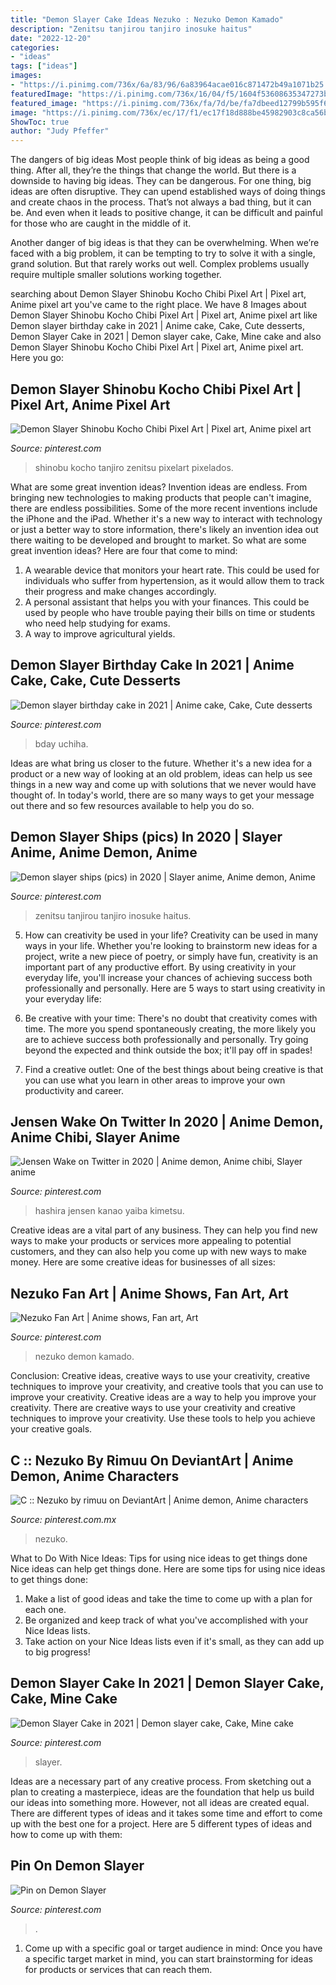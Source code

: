 ```yaml
---
title: "Demon Slayer Cake Ideas Nezuko : Nezuko Demon Kamado"
description: "Zenitsu tanjirou tanjiro inosuke haitus"
date: "2022-12-20"
categories:
- "ideas"
tags: ["ideas"]
images:
- "https://i.pinimg.com/736x/6a/83/96/6a83964acae016c871472b49a1071b25.jpg"
featuredImage: "https://i.pinimg.com/736x/16/04/f5/1604f53608635347273b8cf2947dc07c.jpg"
featured_image: "https://i.pinimg.com/736x/fa/7d/be/fa7dbeed12799b595f6b3d0287565ce7.jpg"
image: "https://i.pinimg.com/736x/ec/17/f1/ec17f18d888be45982903c8ca56b1524.jpg"
ShowToc: true
author: "Judy Pfeffer"
---
```



The dangers of big ideas
Most people think of big ideas as being a good thing. After all, they’re the things that change the world. But there is a downside to having big ideas. They can be dangerous.
For one thing, big ideas are often disruptive. They can upend established ways of doing things and create chaos in the process. That’s not always a bad thing, but it can be. And even when it leads to positive change, it can be difficult and painful for those who are caught in the middle of it.

Another danger of big ideas is that they can be overwhelming. When we’re faced with a big problem, it can be tempting to try to solve it with a single, grand solution. But that rarely works out well. Complex problems usually require multiple smaller solutions working together.

	

		
searching about Demon Slayer Shinobu Kocho Chibi Pixel Art | Pixel art, Anime pixel art you've came to the right place. We have 8 Images about Demon Slayer Shinobu Kocho Chibi Pixel Art | Pixel art, Anime pixel art like Demon slayer birthday cake in 2021 | Anime cake, Cake, Cute desserts, Demon Slayer Cake in 2021 | Demon slayer cake, Cake, Mine cake and also Demon Slayer Shinobu Kocho Chibi Pixel Art | Pixel art, Anime pixel art. Here you go:
		
    
## Demon Slayer Shinobu Kocho Chibi Pixel Art | Pixel Art, Anime Pixel Art

<img loading=lazy src="https://i.pinimg.com/736x/6f/66/2e/6f662e15cf438b6533f4747ae7ea3e33.jpg" onerror="this.onerror=null;this.src='https://tse3.mm.bing.net/th?id=OIP.GDoU9TdOsmYK_7NTxl3mEAHaHa&amp;pid=15.1';" alt="Demon Slayer Shinobu Kocho Chibi Pixel Art | Pixel art, Anime pixel art">

_Source: pinterest.com_

>shinobu kocho tanjiro zenitsu pixelart pixelados. 

	

What are some great invention ideas?
Invention ideas are endless. From bringing new technologies to making products that people can't imagine, there are endless possibilities. Some of the more recent inventions include the iPhone and the iPad. Whether it's a new way to interact with technology or just a better way to store information, there's likely an invention idea out there waiting to be developed and brought to market. So what are some great invention ideas? Here are four that come to mind: 
1) A wearable device that monitors your heart rate. This could be used for individuals who suffer from hypertension, as it would allow them to track their progress and make changes accordingly. 
2) A personal assistant that helps you with your finances. This could be used by people who have trouble paying their bills on time or students who need help studying for exams. 
3) A way to improve agricultural yields.

    
## Demon Slayer Birthday Cake In 2021 | Anime Cake, Cake, Cute Desserts

<img loading=lazy src="https://i.pinimg.com/736x/6a/83/96/6a83964acae016c871472b49a1071b25.jpg" onerror="this.onerror=null;this.src='https://tse2.mm.bing.net/th?id=OIP.0yWeO5zfktg6T51Mb3pUCwHaMb&amp;pid=15.1';" alt="Demon slayer birthday cake in 2021 | Anime cake, Cake, Cute desserts">

_Source: pinterest.com_

>bday uchiha. 

	

Ideas are what bring us closer to the future. Whether it's a new idea for a product or a new way of looking at an old problem, ideas can help us see things in a new way and come up with solutions that we never would have thought of. In today's world, there are so many ways to get your message out there and so few resources available to help you do so.

    
## Demon Slayer Ships (pics) In 2020 | Slayer Anime, Anime Demon, Anime

<img loading=lazy src="https://i.pinimg.com/736x/16/04/f5/1604f53608635347273b8cf2947dc07c.jpg" onerror="this.onerror=null;this.src='https://tse3.mm.bing.net/th?id=OIP.1wUnpqyEieX9dq4Ad8K1ngHaML&amp;pid=15.1';" alt="Demon slayer ships (pics) in 2020 | Slayer anime, Anime demon, Anime">

_Source: pinterest.com_

>zenitsu tanjirou tanjiro inosuke haitus. 

	

5. How can creativity be used in your life?
Creativity can be used in many ways in your life. Whether you're looking to brainstorm new ideas for a project, write a new piece of poetry, or simply have fun, creativity is an important part of any productive effort. By using creativity in your everyday life, you'll increase your chances of achieving success both professionally and personally. Here are 5 ways to start using creativity in your everyday life:
1. Be creative with your time: There's no doubt that creativity comes with time. The more you spend spontaneously creating, the more likely you are to achieve success both professionally and personally. Try going beyond the expected and think outside the box; it'll pay off in spades!

2. Find a creative outlet: One of the best things about being creative is that you can use what you learn in other areas to improve your own productivity and career.

    
## Jensen Wake On Twitter In 2020 | Anime Demon, Anime Chibi, Slayer Anime

<img loading=lazy src="https://i.pinimg.com/736x/b1/27/fc/b127fc582e6e07576bbb68db94cdff1a.jpg" onerror="this.onerror=null;this.src='https://tse3.mm.bing.net/th?id=OIP.c4VnegZNFXSCHsPOYs1n8AHaHa&amp;pid=15.1';" alt="Jensen Wake on Twitter in 2020 | Anime demon, Anime chibi, Slayer anime">

_Source: pinterest.com_

>hashira jensen kanao yaiba kimetsu. 

	

Creative ideas are a vital part of any business. They can help you find new ways to make your products or services more appealing to potential customers, and they can also help you come up with new ways to make money. Here are some creative ideas for businesses of all sizes: 

    
## Nezuko Fan Art | Anime Shows, Fan Art, Art

<img loading=lazy src="https://i.pinimg.com/736x/fa/7d/be/fa7dbeed12799b595f6b3d0287565ce7.jpg" onerror="this.onerror=null;this.src='https://tse4.mm.bing.net/th?id=OIP.aWnfw7fSsCcuV2TakkfvIgHaJQ&amp;pid=15.1';" alt="Nezuko Fan Art | Anime shows, Fan art, Art">

_Source: pinterest.com_

>nezuko demon kamado. 

	

Conclusion: Creative ideas, creative ways to use your creativity, creative techniques to improve your creativity, and creative tools that you can use to improve your creativity.
Creative ideas are a way to help you improve your creativity. There are creative ways to use your creativity and creative techniques to improve your creativity. Use these tools to help you achieve your creative goals.

    
## C :: Nezuko By Rimuu On DeviantArt | Anime Demon, Anime Characters

<img loading=lazy src="https://i.pinimg.com/736x/ec/17/f1/ec17f18d888be45982903c8ca56b1524.jpg" onerror="this.onerror=null;this.src='https://tse1.mm.bing.net/th?id=OIP.dF5dB-1EMWyqQLtJWwmE4AHaLd&amp;pid=15.1';" alt="C :: Nezuko by rimuu on DeviantArt | Anime demon, Anime characters">

_Source: pinterest.com.mx_

>nezuko. 

	

What to Do With Nice Ideas: Tips for using nice ideas to get things done
Nice ideas can help get things done. Here are some tips for using nice ideas to get things done: 
1. Make a list of good ideas and take the time to come up with a plan for each one.
2. Be organized and keep track of what you've accomplished with your Nice Ideas lists.
3. Take action on your Nice Ideas lists even if it's small, as they can add up to big progress!

    
## Demon Slayer Cake In 2021 | Demon Slayer Cake, Cake, Mine Cake

<img loading=lazy src="https://i.pinimg.com/736x/16/f4/dc/16f4dc6b822b9dff469c30419ea53b07.jpg" onerror="this.onerror=null;this.src='https://tse2.mm.bing.net/th?id=OIP.4t-zWUeu0N7awz09tgu8qwHaJ3&amp;pid=15.1';" alt="Demon Slayer Cake in 2021 | Demon slayer cake, Cake, Mine cake">

_Source: pinterest.com_

>slayer. 

	

Ideas are a necessary part of any creative process. From sketching out a plan to creating a masterpiece, ideas are the foundation that help us build our ideas into something more. However, not all ideas are created equal. There are different types of ideas and it takes some time and effort to come up with the best one for a project. Here are 5 different types of ideas and how to come up with them: 

    
## Pin On Demon Slayer

<img loading=lazy src="https://i.pinimg.com/736x/c2/ed/7c/c2ed7c1105e61338518fe5755b442b55.jpg" onerror="this.onerror=null;this.src='https://tse1.mm.bing.net/th?id=OIP.l9gHYf02KweiBbvC-IWhFgHaJz&amp;pid=15.1';" alt="Pin on Demon Slayer">

_Source: pinterest.com_

>. 

	

1. Come up with a specific goal or target audience in mind: Once you have a specific target market in mind, you can start brainstorming for ideas for products or services that can reach them.

